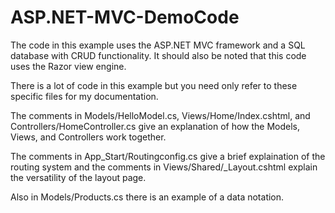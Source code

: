 # ASP.NET-MVC-DemoCode
The code in this example uses the ASP.NET MVC framework and a SQL database with CRUD functionality. It should also be noted that this code uses the Razor view engine.

There is a lot of code in this example but you need only refer to these specific files for my documentation.

The comments in Models/HelloModel.cs, Views/Home/Index.cshtml, and Controllers/HomeController.cs give an explanation of how the Models, Views, and Controllers work together.

The comments in App_Start/Routingconfig.cs give a brief explaination of the routing system and the comments in Views/Shared/_Layout.cshtml explain the versatility of the layout page.

Also in Models/Products.cs there is an example of a data notation.

